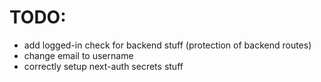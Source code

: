 # TODO:
- add logged-in check for backend stuff (protection of backend routes)
- change email to username
- correctly setup next-auth secrets stuff